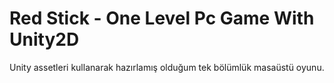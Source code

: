 # Red Stick - One Level Pc Game With Unity2D
Unity assetleri kullanarak hazırlamış olduğum tek bölümlük masaüstü oyunu.
